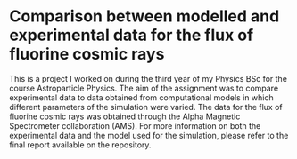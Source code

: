 # Comparison between modelled and experimental data for the flux of fluorine cosmic rays 
This is a project I worked on during the third year of my Physics BSc for the course Astroparticle Physics. The aim of the assignment was to compare experimental data to data obtained from computational models in which different parameters of the simulation were varied. The data for the flux of fluorine cosmic rays was obtained through the Alpha Magnetic Spectrometer collaboration (AMS). For more information on both the experimental data and the model used for the simulation, please refer to the final report available on the repository.